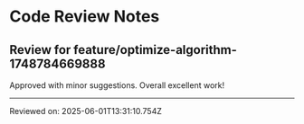 # Code Review Notes

## Review for feature/optimize-algorithm-1748784669888

Approved with minor suggestions. Overall excellent work!

---
Reviewed on: 2025-06-01T13:31:10.754Z